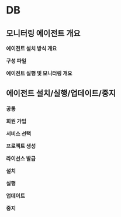 # DB

## 모니터링 에이전트 개요 <a id="user-content-&#xBAA8;&#xB2C8;&#xD130;&#xB9C1;-&#xC5D0;&#xC774;&#xC804;&#xD2B8;-&#xAC1C;&#xC694;-1"></a>

**에이전트 설치 방식 개요**

**구성 파일**

**에이전트 실행 및 모니터링 개요**

## 에이전트 설치/실행/업데이트/중지 <a id="user-content-&#xC5D0;&#xC774;&#xC804;&#xD2B8;-&#xC124;&#xCE58;-&#xC2E4;&#xD589;-&#xC5C5;&#xB370;&#xC774;&#xD2B8;-&#xC911;&#xC9C0;-3"></a>

**공통**

**회원 가입**

**서비스 선택**

**프로젝트 생성**

**라이선스 발급**

**설치**

**실행**

**업데이트**

**중지**

